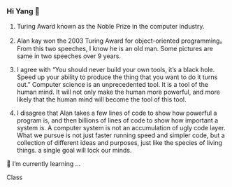 ### Hi Yang 👋
1. Turing Award known as the Noble Prize in the computer industry.

2. Alan kay  won the 2003 Turing Award for object-oriented programming。From this two speeches, I know he is an old man. Some pictures are  same in two speeches over 9 years.

3.   I agree with “You should never build your own tools, it’s a black hole. Speed up your ability to produce the thing that you want to do it turns out.”  Computer science is an unprecedented tool. It is a tool of the human mind. It will not only make the human more powerful, and more likely that the human mind will become the tool of this tool.

4. I disagree that Alan takes a few lines of code to show how powerful a program is, and then billions of lines of code to show how important a system is. A computer system is not an accumulation of ugly code layer. What we pursue is not just faster running speed and simpler code, but a collection of different ideas and purposes, just like the species of living things. a single goal will lock our minds.

🌱 I’m currently learning ...
<!--
**YangZhou-1/YangZhou-1** is a ✨ _special_ ✨ repository because its `README.md` (this file) appears on your GitHub profile.
<<<<<<< HEAD
1. Turing Award known as the Noble Prize in the computer industry.
2. Alan kay  won the 2003 Turing Award for object-oriented programming.
=======
git commit for note is important while needing hand on input
Here are some ideas to get you started:

- 🔭 I’m currently working on ...
- 🌱 I’m currently learning ...
- 👯 I’m looking to collaborate on ...
- 🤔 I’m looking for help with ...
- 💬 Ask me about ...
- 📫 How to reach me: ...
- 😄 Pronouns: ...
- ⚡ Fun fact: ...
-->
Class
